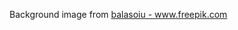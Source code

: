Background image from <a href="https://www.freepik.com/vectors/background">balasoiu - www.freepik.com</a>